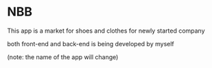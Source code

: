 # NBB

This app is a market for shoes and clothes for newly started company

both front-end and back-end is being developed by myself

(note: the name of the app will change)

